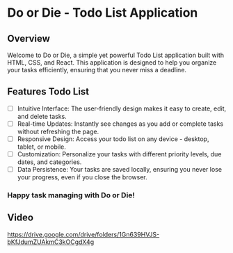 # Do or Die - Todo List Application
## Overview
Welcome to Do or Die, a simple yet powerful Todo List application built with HTML, CSS, and React. This application is designed to help you organize your tasks efficiently, ensuring that you never miss a deadline.
## Features Todo List
- [ ] Intuitive Interface: The user-friendly design makes it easy to create, edit, and delete tasks.
- [ ] Real-time Updates: Instantly see changes as you add or complete tasks without refreshing the page.
- [ ] Responsive Design: Access your todo list on any device - desktop, tablet, or mobile.
- [ ] Customization: Personalize your tasks with different priority levels, due dates, and categories.
- [ ] Data Persistence: Your tasks are saved locally, ensuring you never lose your progress, even if you close the browser.

### Happy task managing with Do or Die!
## Video
https://drive.google.com/drive/folders/1Gn639HVJS-bKfJdumZUAkmC3kOCgdX4g 
